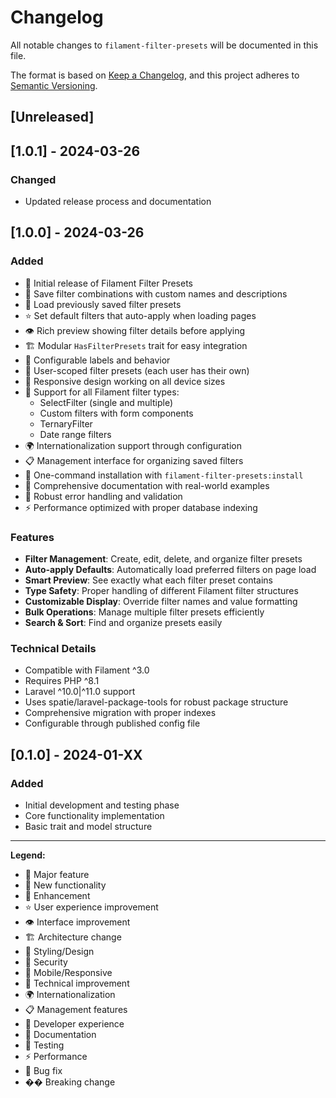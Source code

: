 # Changelog

All notable changes to `filament-filter-presets` will be documented in this file.

The format is based on [Keep a Changelog](https://keepachangelog.com/en/1.0.0/),
and this project adheres to [Semantic Versioning](https://semver.org/spec/v2.0.0.html).

## [Unreleased]

## [1.0.1] - 2024-03-26

### Changed
- Updated release process and documentation

## [1.0.0] - 2024-03-26

### Added
- 🎉 Initial release of Filament Filter Presets
- 🔖 Save filter combinations with custom names and descriptions
- 🔄 Load previously saved filter presets
- ⭐ Set default filters that auto-apply when loading pages
- 👁️ Rich preview showing filter details before applying
- 🏗️ Modular `HasFilterPresets` trait for easy integration
- 🎨 Configurable labels and behavior
- 🔐 User-scoped filter presets (each user has their own)
- 📱 Responsive design working on all device sizes
- 🔧 Support for all Filament filter types:
  - SelectFilter (single and multiple)
  - Custom filters with form components
  - TernaryFilter
  - Date range filters
- 🌍 Internationalization support through configuration
- 📋 Management interface for organizing saved filters
- 🚀 One-command installation with `filament-filter-presets:install`
- 📖 Comprehensive documentation with real-world examples
- 🧪 Robust error handling and validation
- ⚡ Performance optimized with proper database indexing

### Features
- **Filter Management**: Create, edit, delete, and organize filter presets
- **Auto-apply Defaults**: Automatically load preferred filters on page load
- **Smart Preview**: See exactly what each filter preset contains
- **Type Safety**: Proper handling of different Filament filter structures
- **Customizable Display**: Override filter names and value formatting
- **Bulk Operations**: Manage multiple filter presets efficiently
- **Search & Sort**: Find and organize presets easily

### Technical Details
- Compatible with Filament ^3.0
- Requires PHP ^8.1
- Laravel ^10.0|^11.0 support
- Uses spatie/laravel-package-tools for robust package structure
- Comprehensive migration with proper indexes
- Configurable through published config file

## [0.1.0] - 2024-01-XX

### Added
- Initial development and testing phase
- Core functionality implementation
- Basic trait and model structure

---

**Legend:**
- 🎉 Major feature
- 🔖 New functionality  
- 🔄 Enhancement
- ⭐ User experience improvement
- 👁️ Interface improvement
- 🏗️ Architecture change
- 🎨 Styling/Design
- 🔐 Security
- 📱 Mobile/Responsive
- 🔧 Technical improvement
- 🌍 Internationalization
- 📋 Management features
- 🚀 Developer experience
- 📖 Documentation
- 🧪 Testing
- ⚡ Performance
- 🐛 Bug fix
- �� Breaking change 
